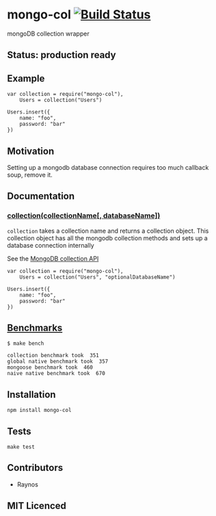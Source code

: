 # mongo-col [![Build Status][1]][2]

mongoDB collection wrapper

## Status: production ready

## Example

    var collection = require("mongo-col"),
        Users = collection("Users")

    Users.insert({
        name: "foo",
        password: "bar"
    })

## Motivation

Setting up a mongodb database connection requires too much callback soup, remove it.

## Documentation

### <a name="collection" href="#collection">collection(collectionName[, databaseName])</a>

`collection` takes a collection name and returns a collection object. This collection object has all the mongodb collection methods and sets up a database connection internally

See the [MongoDB collection API][3]

    var collection = require("mongo-col"),
        Users = collection("Users", "optionalDatabaseName")

    Users.insert({
        name: "foo",
        password: "bar"
    })

## <a name="benchmarks" href="#benchmarks">Benchmarks</a>

    $ make bench

    collection benchmark took  351
    global native benchmark took  357
    mongoose benchmark took  460
    naive native benchmark took  670



## Installation

`npm install mongo-col`

## Tests

`make test`

## Contributors

 - Raynos

## MIT Licenced

  [1]: https://secure.travis-ci.org/Raynos/mongo-col.png
  [2]: http://travis-ci.org/Raynos/mongo-col
  [3]: http://christkv.github.com/node-mongodb-native/api-generated/collection.html